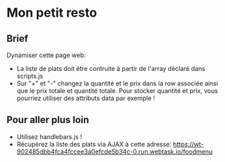 # Mon petit resto #

## Brief ##

Dynamiser cette page web:

- La liste de plats doit être contruite à partir de l'array déclaré dans scripts.js
- Sur "+" et "-" changez la quantité et le prix dans la row associée ainsi que le prix totale et quantité totale. Pour stocker quantité et prix, vous pourriez utiliser des attributs data par exemple !

## Pour aller plus loin ##

- Utilisez handlebars.js ! 
- Récupérez la liste des plats via AJAX à cette adresse: https://wt-902485dbb4fca4fccee3a0efcde5b34c-0.run.webtask.io/foodmenu



